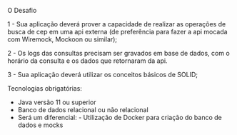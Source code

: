 O Desafio 

1 - Sua aplicação deverá prover a capacidade de realizar as operações de busca de cep em uma api externa (de preferência para fazer a api mocada com Wiremock, Mockoon ou similar); 

2 - Os logs das consultas precisam ser gravados em base de dados, com o horário da consulta e os dados que retornaram da api. 

3 - Sua aplicação deverá utilizar os conceitos básicos de SOLID; 

Tecnologias obrigatórias:

- Java versão 11 ou superior 
- Banco de dados relacional ou não relacional 
- Será um diferencial: - Utilização de Docker para criação do banco de dados e mocks
